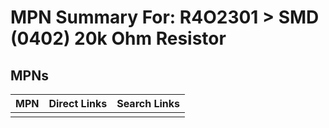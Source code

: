 



# MPN Summary For: R4O2301 > SMD (0402) 20k Ohm Resistor

## MPNs
  

|MPN|Direct Links|Search Links|
| :--- | :--- | :--- |
||||
